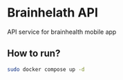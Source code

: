 # Brainhelath API

API service for brainhealth mobile app

## How to run?

```bash
sudo docker compose up -d
```